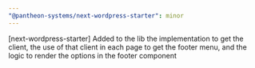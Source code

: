```yaml
---
"@pantheon-systems/next-wordpress-starter": minor
---
```


[next-wordpress-starter] Added to the lib the implementation to get the client, the use of that client in each page to get the footer menu, and the logic to render the options in the footer component
